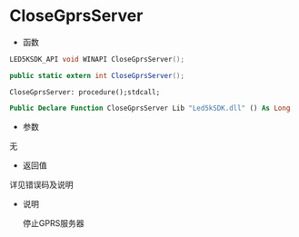 # CloseGprsServer

- 函数

```C++
LED5KSDK_API void WINAPI CloseGprsServer();
```

```C#
public static extern int CloseGprsServer();
```

```Delphi
CloseGprsServer: procedure();stdcall;
```

```vb
Public Declare Function CloseGprsServer Lib "Led5kSDK.dll" () As Long
```

- 参数

无

- 返回值

详见错误码及说明

- 说明

  停止GPRS服务器